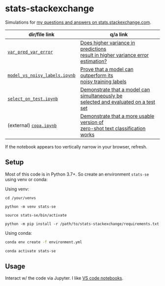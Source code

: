 # stats-stackexchange
Simulations for [my questions and answers on stats.stackexchange.com](https://stats.stackexchange.com/users/337906/chicxulub).


| dir/file link                                                                                                         | q/a link                                                                                                                                   |
|-----------------------------------------------------------------------------------------------------------------------|--------------------------------------------------------------------------------------------------------------------------------------------|
| [`var_pred_var_error`](https://github.com/kddubey/stats-stackexchange/tree/main/var_pred_var_error)                   | [Does higher variance in predictions <br>result in higher variance error estimation?](https://stats.stackexchange.com/q/568492/337906)     |
| [`model_vs_noisy_labels.ipynb`](https://github.com/kddubey/stats-stackexchange/blob/main/model_vs_noisy_labels.ipynb) | [Prove that a model can outperform its <br>noisy training labels](https://stats.stackexchange.com/a/580894/337906)                         |
| [`select_on_test.ipynb`](https://github.com/kddubey/stats-stackexchange/blob/main/select_on_test.ipynb)               | [Demonstrate that a model can simultaneously be <br>selected and evaluated on a test set](https://stats.stackexchange.com/a/570680/337906) |
| (external) [`copa.ipynb`](https://github.com/kddubey/cappr/blob/main/demos/copa.ipynb)                                | [Demonstrate that a more usable version of <br>zero-shot text classification works](https://stats.stackexchange.com/q/601159/337906)       |

If the notebook appears too vertically narrow in your browser, refresh.

## Setup

Most of this code is in Python 3.7+. So create an environment `stats-se` using venv
or conda:

Using venv:

```
cd /your/venvs

python -m venv stats-se

source stats-se/bin/activate

python -m pip install -r /path/to/stats-stackexchange/requirements.txt
```

Using conda:

```bash
conda env create -f environment.yml

conda activate stats-se
```

## Usage

Interact w/ the code via Jupyter. I like [VS code notebooks](https://code.visualstudio.com/docs/datascience/jupyter-notebooks).

